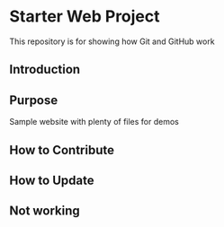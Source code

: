 # Starter Web Project

This repository is for showing how Git and GitHub work

## Introduction

## Purpose

Sample website with plenty of files for demos

## How to Contribute

## How to Update

## Not working


